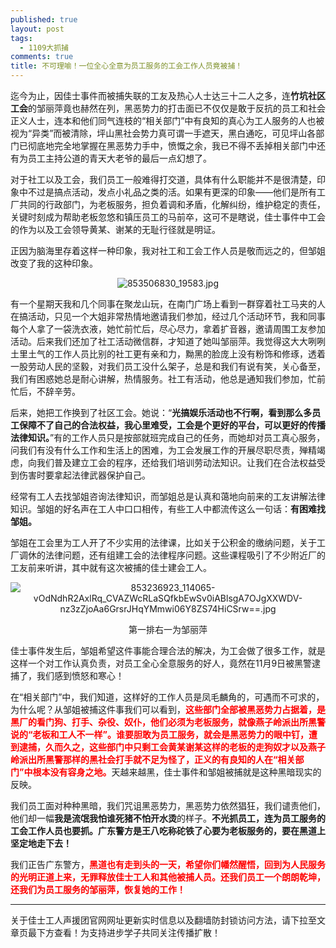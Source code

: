 ```yaml
---
published: true
layout: post
tags: 
  - 1109大抓捕
comments: true
title: 不可理喻！一位全心全意为员工服务的工会工作人员竟被捕！
---
```


迄今为止，因佳士事件而被捕失联的工友及热心人士达三十二人之多，连**竹坑社区工会**的邹丽萍竟也赫然在列，黑恶势力的打击面已不仅仅是敢于反抗的员工和社会正义人士，连本和他们同气连枝的“相关部门”中有良知的真心为工人服务的人也被视为“异类”而被清除，坪山黑社会势力真可谓一手遮天，黑白通吃，可见坪山各部门已彻底地完全地掌握在黑恶势力手中，愤慨之余，我已不得不丢掉相关部门中还有为员工主持公道的青天大老爷的最后一点幻想了。

对于社工以及工会，我们员工一般难得打交道，具体有什么职能并不是很清楚，印象中不过是搞点活动，发点小礼品之类的活。如果有更深的印象——他们是所有工厂共同的行政部门，为老板服务，担负着调和矛盾，化解纠纷，维护稳定的责任，关键时刻成为帮助老板忽悠和镇压员工的马前卒，这可不是瞎说，佳士事件中工会的作为以及工会领导黄某、谢某的无耻行径就是明证。

正因为脑海里存着这样一种印象，我对社工和工会工作人员是敬而远之的，但邹姐改变了我的这种印象。

<p align="center"><img src="https://i.loli.net/2018/11/30/5c011a978ef96.jpg" alt="853506830_19583.jpg" title="853506830_19583.jpg" /></p>

有一个星期天我和几个同事在聚龙山玩，在南门广场上看到一群穿着社工马夹的人在搞活动，只见一个大姐非常热情地邀请我们参加，经过几个活动环节，我和同事每个人拿了一袋洗衣液，她忙前忙后，尽心尽力，拿着扩音器，邀请周围工友参加活动。后来我们还加了社工活动微信群，才知道了她叫邹丽萍。我觉得这大大咧咧土里土气的工作人员比别的社工更有亲和力，黝黑的脸庞上没有粉饰和修琢，透着一股劳动人民的坚毅，对我们员工没什么架子，总是和我们有说有笑，关心备至，我们有困惑她总是耐心讲解，热情服务。社工有活动，他总是通知我们参加，忙前忙后，不辞辛劳。

后来，她把工作换到了社区工会。她说：“**光搞娱乐活动也不行啊，看到那么多员工保障不了自己的合法权益，我心里难受，工会是个更好的平台，可以更好的传播法律知识。**”有的工作人员只是按部就班完成自己的任务，而她却对员工真心服务，问我们有没有什么工作和生活上的困难，为工会发展工作的开展尽职尽责，殚精竭虑，向我们普及建立工会的程序，还给我们培训劳动法知识。让我们在合法权益受到伤害时要拿起法律武器保护自己。

经常有工人去找邹姐咨询法律知识，而邹姐总是认真和蔼地向前来的工友讲解法律知识。邹姐的好名声在工人中口口相传，有些工人中都流传这么一句话：**有困难找邹姐。**

邹姐在工会里为工人开了不少实用的法律课，比如关于公积金的缴纳问题，关于工厂调休的法律问题，还有组建工会的法律程序问题。这些课程吸引了不少附近厂的工友前来听讲，其中就有这次被捕的佳士建会工人。

<p align="center"><img src="https://i.loli.net/2018/11/30/5c011a93d0133.jpg" alt="853236923_114065-vOdNdhR2AxlRq_CVAZWcRLaSQfkbEwSv0iABlsgA7OJgXXWDV-nz3zZjoAa6GrsrJHqYMmwi06Y8ZS74HiCSrw==.jpg" title="853236923_114065-vOdNdhR2AxlRq_CVAZWcRLaSQfkbEwSv0iABlsgA7OJgXXWDV-nz3zZjoAa6GrsrJHqYMmwi06Y8ZS74HiCSrw==.jpg" /></p>
<p align="center">第一排右一为邹丽萍</p>

佳士事件发生后，邹姐希望这件事能合理合法的解决，为工会做了很多工作，就是这样一个对工作认真负责，对员工全心全意服务的好人，竟然在11月9日被黑警逮捕了，我们感到愤怒和寒心！

在“相关部门”中，我们知道，这样好的工作人员是凤毛麟角的，可遇而不可求的，为什么呢？从邹姐被捕这件事我们可以看到，<span style="color: #ff0000;"><strong>这些部门全部被黑恶势力占据着，是黑厂的看门狗、打手、杂役、奴仆，他们必须为老板服务，就像燕子岭派出所黑警说的“老板和工人不一样”。谁要胆敢为员工服务，就会是黑恶势力的眼中钉，遭到逮捕，久而久之，这些部门中只剩工会黄某谢某这样的老板的走狗奴才以及燕子岭派出所黑警那样的黑社会打手就不足为怪了，正义的有良知的人在“相关部门”中根本没有容身之地。</strong></span>天越来越黑，佳士事件和邹姐被捕就是这种黑暗现实的反映。

我们员工面对种种黑暗，我们咒诅黑恶势力，黑恶势力依然猖狂，我们谴责他们，他们却一幅**我是流氓我怕谁死猪不怕开水烫**的样子。**不光抓员工，连为员工服务的工会工作人员也要抓。广东警方是王八吃称砣铁了心要为老板服务的，要在黑道上坚定地走下去！**

我们正告广东警方，<span style="color: #ff0000;"><strong>黑道也有走到头的一天，希望你们幡然醒悟，回到为人民服务的光明正道上来，无罪释放佳士工人和其他被捕人员。还我们员工一个朗朗乾坤，还我们为员工服务的邹丽萍，恢复她的工作！</strong></span>


---
关于佳士工人声援团官网网址更新实时信息以及翻墙防封锁访问方法，请下拉至文章页最下方查看！为支持进步学子共同关注传播扩散！
